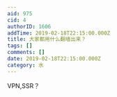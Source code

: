 ```yaml
---
aid: 975
cid: 4
authorID: 1606
addTime: 2019-02-18T22:15:00.000Z
title: 大家都用什么翻墙出来？
tags: []
comments: []
date: 2019-02-18T22:15:00.000Z
category: 水
---
```


VPN,SSR？
